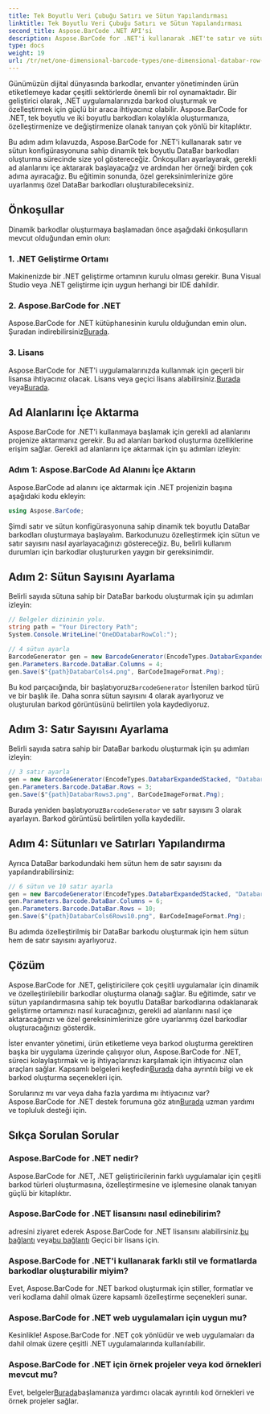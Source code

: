 ```yaml
---
title: Tek Boyutlu Veri Çubuğu Satırı ve Sütun Yapılandırması
linktitle: Tek Boyutlu Veri Çubuğu Satırı ve Sütun Yapılandırması
second_title: Aspose.BarCode .NET API'si
description: Aspose.BarCode for .NET'i kullanarak .NET'te satır ve sütun konfigürasyonuna sahip dinamik tek boyutlu DataBar barkodları oluşturun. Özelleştirme artık çok kolay!
type: docs
weight: 19
url: /tr/net/one-dimensional-barcode-types/one-dimensional-databar-row-column-configuration/
---
```


Günümüzün dijital dünyasında barkodlar, envanter yönetiminden ürün etiketlemeye kadar çeşitli sektörlerde önemli bir rol oynamaktadır. Bir geliştirici olarak, .NET uygulamalarınızda barkod oluşturmak ve özelleştirmek için güçlü bir araca ihtiyacınız olabilir. Aspose.BarCode for .NET, tek boyutlu ve iki boyutlu barkodları kolaylıkla oluşturmanıza, özelleştirmenize ve değiştirmenize olanak tanıyan çok yönlü bir kitaplıktır.

Bu adım adım kılavuzda, Aspose.BarCode for .NET'i kullanarak satır ve sütun konfigürasyonuna sahip dinamik tek boyutlu DataBar barkodları oluşturma sürecinde size yol göstereceğiz. Önkoşulları ayarlayarak, gerekli ad alanlarını içe aktararak başlayacağız ve ardından her örneği birden çok adıma ayıracağız. Bu eğitimin sonunda, özel gereksinimlerinize göre uyarlanmış özel DataBar barkodları oluşturabileceksiniz.

## Önkoşullar

Dinamik barkodlar oluşturmaya başlamadan önce aşağıdaki önkoşulların mevcut olduğundan emin olun:

### 1. .NET Geliştirme Ortamı

Makinenizde bir .NET geliştirme ortamının kurulu olması gerekir. Buna Visual Studio veya .NET geliştirme için uygun herhangi bir IDE dahildir.

### 2. Aspose.BarCode for .NET

 Aspose.BarCode for .NET kütüphanesinin kurulu olduğundan emin olun. Şuradan indirebilirsiniz[Burada](https://releases.aspose.com/barcode/net/).

### 3. Lisans

 Aspose.BarCode for .NET'i uygulamalarınızda kullanmak için geçerli bir lisansa ihtiyacınız olacak. Lisans veya geçici lisans alabilirsiniz.[Burada](https://purchase.aspose.com/buy) veya[Burada](https://purchase.aspose.com/temporary-license/).

## Ad Alanlarını İçe Aktarma

Aspose.BarCode for .NET'i kullanmaya başlamak için gerekli ad alanlarını projenize aktarmanız gerekir. Bu ad alanları barkod oluşturma özelliklerine erişim sağlar. Gerekli ad alanlarını içe aktarmak için şu adımları izleyin:

### Adım 1: Aspose.BarCode Ad Alanını İçe Aktarın

Aspose.BarCode ad alanını içe aktarmak için .NET projenizin başına aşağıdaki kodu ekleyin:

```csharp
using Aspose.BarCode;
```

Şimdi satır ve sütun konfigürasyonuna sahip dinamik tek boyutlu DataBar barkodları oluşturmaya başlayalım. Barkodunuzu özelleştirmek için sütun ve satır sayısını nasıl ayarlayacağınızı göstereceğiz. Bu, belirli kullanım durumları için barkodlar oluştururken yaygın bir gereksinimdir.

## Adım 2: Sütun Sayısını Ayarlama

Belirli sayıda sütuna sahip bir DataBar barkodu oluşturmak için şu adımları izleyin:

```csharp
// Belgeler dizininin yolu.
string path = "Your Directory Path";
System.Console.WriteLine("OneDDatabarRowCol:");

// 4 sütun ayarla
BarcodeGenerator gen = new BarcodeGenerator(EncodeTypes.DatabarExpandedStacked, "Databar Expanded Stacked long");
gen.Parameters.Barcode.DataBar.Columns = 4;
gen.Save($"{path}DatabarCols4.png", BarCodeImageFormat.Png);
```

 Bu kod parçacığında, bir başlatıyoruz`BarcodeGenerator` İstenilen barkod türü ve bir başlık ile. Daha sonra sütun sayısını 4 olarak ayarlıyoruz ve oluşturulan barkod görüntüsünü belirtilen yola kaydediyoruz.

## Adım 3: Satır Sayısını Ayarlama

Belirli sayıda satıra sahip bir DataBar barkodu oluşturmak için şu adımları izleyin:

```csharp
// 3 satır ayarla
gen = new BarcodeGenerator(EncodeTypes.DatabarExpandedStacked, "Databar Expanded Stacked long");
gen.Parameters.Barcode.DataBar.Rows = 3;
gen.Save($"{path}DatabarRows3.png", BarCodeImageFormat.Png);
```

 Burada yeniden başlatıyoruz`BarcodeGenerator` ve satır sayısını 3 olarak ayarlayın. Barkod görüntüsü belirtilen yolla kaydedilir.

## Adım 4: Sütunları ve Satırları Yapılandırma

Ayrıca DataBar barkodundaki hem sütun hem de satır sayısını da yapılandırabilirsiniz:

```csharp
// 6 sütun ve 10 satır ayarla
gen = new BarcodeGenerator(EncodeTypes.DatabarExpandedStacked, "Databar Expanded Stacked long");
gen.Parameters.Barcode.DataBar.Columns = 6;
gen.Parameters.Barcode.DataBar.Rows = 10;
gen.Save($"{path}DatabarCols6Rows10.png", BarCodeImageFormat.Png);
```

Bu adımda özelleştirilmiş bir DataBar barkodu oluşturmak için hem sütun hem de satır sayısını ayarlıyoruz.

## Çözüm

Aspose.BarCode for .NET, geliştiricilere çok çeşitli uygulamalar için dinamik ve özelleştirilebilir barkodlar oluşturma olanağı sağlar. Bu eğitimde, satır ve sütun yapılandırmasına sahip tek boyutlu DataBar barkodlarına odaklanarak geliştirme ortamınızı nasıl kuracağınızı, gerekli ad alanlarını nasıl içe aktaracağınızı ve özel gereksinimlerinize göre uyarlanmış özel barkodlar oluşturacağınızı gösterdik.

 İster envanter yönetimi, ürün etiketleme veya barkod oluşturma gerektiren başka bir uygulama üzerinde çalışıyor olun, Aspose.BarCode for .NET, süreci kolaylaştırmak ve iş ihtiyaçlarınızı karşılamak için ihtiyacınız olan araçları sağlar. Kapsamlı belgeleri keşfedin[Burada](https://reference.aspose.com/barcode/net/) daha ayrıntılı bilgi ve ek barkod oluşturma seçenekleri için.

Sorularınız mı var veya daha fazla yardıma mı ihtiyacınız var? Aspose.BarCode for .NET destek forumuna göz atın[Burada](https://forum.aspose.com/c/barcode/13) uzman yardımı ve topluluk desteği için.

## Sıkça Sorulan Sorular

### Aspose.BarCode for .NET nedir?
Aspose.BarCode for .NET, .NET geliştiricilerinin farklı uygulamalar için çeşitli barkod türleri oluşturmasına, özelleştirmesine ve işlemesine olanak tanıyan güçlü bir kitaplıktır.

### Aspose.BarCode for .NET lisansını nasıl edinebilirim?
 adresini ziyaret ederek Aspose.BarCode for .NET lisansını alabilirsiniz.[bu bağlantı](https://purchase.aspose.com/buy) veya[bu bağlantı](https://purchase.aspose.com/temporary-license/) Geçici bir lisans için.

### Aspose.BarCode for .NET'i kullanarak farklı stil ve formatlarda barkodlar oluşturabilir miyim?
Evet, Aspose.BarCode for .NET barkod oluşturmak için stiller, formatlar ve veri kodlama dahil olmak üzere kapsamlı özelleştirme seçenekleri sunar.

### Aspose.BarCode for .NET web uygulamaları için uygun mu?
Kesinlikle! Aspose.BarCode for .NET çok yönlüdür ve web uygulamaları da dahil olmak üzere çeşitli .NET uygulamalarında kullanılabilir.

### Aspose.BarCode for .NET için örnek projeler veya kod örnekleri mevcut mu?
 Evet, belgeler[Burada](https://reference.aspose.com/barcode/net/)başlamanıza yardımcı olacak ayrıntılı kod örnekleri ve örnek projeler sağlar.


